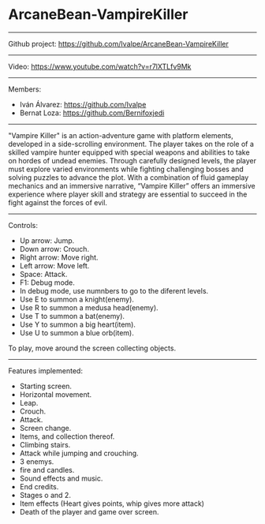 # ArcaneBean-VampireKiller

-------------------------------------

Github project: https://github.com/Ivalpe/ArcaneBean-VampireKiller

-------------------------------------

Video: https://www.youtube.com/watch?v=r7lXTLfv9Mk

------------------------------------

Members:
- Iván Álvarez: https://github.com/Ivalpe
- Bernat Loza: https://github.com/Bernifoxjedi

------------------------------------

"Vampire Killer" is an action-adventure game with platform elements, developed in a side-scrolling environment. The player takes on the role of a skilled vampire hunter equipped with special weapons and abilities to take on hordes of undead enemies. Through carefully designed levels, the player must explore varied environments while fighting challenging bosses and solving puzzles to advance the plot. With a combination of fluid gameplay mechanics and an immersive narrative, “Vampire Killer” offers an immersive experience where player skill and strategy are essential to succeed in the fight against the forces of evil.

-----------------------------------

Controls:

- Up arrow: Jump.
- Down arrow: Crouch.
- Right arrow: Move right.
- Left arrow: Move left.
- Space: Attack.
- F1: Debug mode.
- In debug mode, use numnbers to go to the diferent levels.
- Use E to summon a knight(enemy).
- Use R to summon a medusa head(enemy).
- Use T to summon a bat(enemy).
- Use Y to summon a big heart(item).
- Use U to summon a blue orb(item).

To play, move around the screen collecting objects.

------------------------------------

Features implemented:
- Starting screen.
- Horizontal movement.
- Leap.
- Crouch.
- Attack.
- Screen change.
- Items, and collection thereof.
- Climbing stairs.
- Attack while jumping and crouching.
- 3 enemys.
- fire and candles.
- Sound effects and music.
- End credits.
- Stages o and 2.
- Item effects (Heart gives points, whip gives more attack)
- Death of the player and game over screen.
